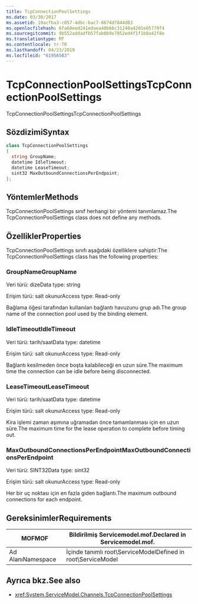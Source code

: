 ```yaml
---
title: TcpConnectionPoolSettings
ms.date: 03/30/2017
ms.assetid: 19acfba3-c057-4dbc-bac7-8674d7844d83
ms.openlocfilehash: 6fa68eed241edaea40b66c31240a4201e05779f4
ms.sourcegitcommit: 9b552addadfb57fab0b9e7852ed4f1f1b8a42f8e
ms.translationtype: MT
ms.contentlocale: tr-TR
ms.lasthandoff: 04/23/2019
ms.locfileid: "61956583"
---
```

# <a name="tcpconnectionpoolsettings"></a><span data-ttu-id="426fe-102">TcpConnectionPoolSettings</span><span class="sxs-lookup"><span data-stu-id="426fe-102">TcpConnectionPoolSettings</span></span>
<span data-ttu-id="426fe-103">TcpConnectionPoolSettings</span><span class="sxs-lookup"><span data-stu-id="426fe-103">TcpConnectionPoolSettings</span></span>  
  
## <a name="syntax"></a><span data-ttu-id="426fe-104">Sözdizimi</span><span class="sxs-lookup"><span data-stu-id="426fe-104">Syntax</span></span>  
  
```csharp
class TcpConnectionPoolSettings  
{  
  string GroupName;  
  datetime IdleTimeout;  
  datetime LeaseTimeout;  
  sint32 MaxOutboundConnectionsPerEndpoint;  
};  
```  
  
## <a name="methods"></a><span data-ttu-id="426fe-105">Yöntemler</span><span class="sxs-lookup"><span data-stu-id="426fe-105">Methods</span></span>  
 <span data-ttu-id="426fe-106">TcpConnectionPoolSettings sınıf herhangi bir yöntemi tanımlamaz.</span><span class="sxs-lookup"><span data-stu-id="426fe-106">The TcpConnectionPoolSettings class does not define any methods.</span></span>  
  
## <a name="properties"></a><span data-ttu-id="426fe-107">Özellikler</span><span class="sxs-lookup"><span data-stu-id="426fe-107">Properties</span></span>  
 <span data-ttu-id="426fe-108">TcpConnectionPoolSettings sınıfı aşağıdaki özelliklere sahiptir:</span><span class="sxs-lookup"><span data-stu-id="426fe-108">The TcpConnectionPoolSettings class has the following properties:</span></span>  
  
### <a name="groupname"></a><span data-ttu-id="426fe-109">GroupName</span><span class="sxs-lookup"><span data-stu-id="426fe-109">GroupName</span></span>  
 <span data-ttu-id="426fe-110">Veri türü: dize</span><span class="sxs-lookup"><span data-stu-id="426fe-110">Data type: string</span></span>  
  
 <span data-ttu-id="426fe-111">Erişim türü: salt okunur</span><span class="sxs-lookup"><span data-stu-id="426fe-111">Access type: Read-only</span></span>  
  
 <span data-ttu-id="426fe-112">Bağlama öğesi tarafından kullanılan bağlantı havuzunu grup adı.</span><span class="sxs-lookup"><span data-stu-id="426fe-112">The group name of the connection pool used by the binding element.</span></span>  
  
### <a name="idletimeout"></a><span data-ttu-id="426fe-113">IdleTimeout</span><span class="sxs-lookup"><span data-stu-id="426fe-113">IdleTimeout</span></span>  
 <span data-ttu-id="426fe-114">Veri türü: tarih/saat</span><span class="sxs-lookup"><span data-stu-id="426fe-114">Data type: datetime</span></span>  
  
 <span data-ttu-id="426fe-115">Erişim türü: salt okunur</span><span class="sxs-lookup"><span data-stu-id="426fe-115">Access type: Read-only</span></span>  
  
 <span data-ttu-id="426fe-116">Bağlantı kesilmeden önce boşta kalabileceği en uzun süre.</span><span class="sxs-lookup"><span data-stu-id="426fe-116">The maximum time the connection can be idle before being disconnected.</span></span>  
  
### <a name="leasetimeout"></a><span data-ttu-id="426fe-117">LeaseTimeout</span><span class="sxs-lookup"><span data-stu-id="426fe-117">LeaseTimeout</span></span>  
 <span data-ttu-id="426fe-118">Veri türü: tarih/saat</span><span class="sxs-lookup"><span data-stu-id="426fe-118">Data type: datetime</span></span>  
  
 <span data-ttu-id="426fe-119">Erişim türü: salt okunur</span><span class="sxs-lookup"><span data-stu-id="426fe-119">Access type: Read-only</span></span>  
  
 <span data-ttu-id="426fe-120">Kira işlemi zaman aşımına uğramadan önce tamamlanması için en uzun süre.</span><span class="sxs-lookup"><span data-stu-id="426fe-120">The maximum time for the lease operation to complete before timing out.</span></span>  
  
### <a name="maxoutboundconnectionsperendpoint"></a><span data-ttu-id="426fe-121">MaxOutboundConnectionsPerEndpoint</span><span class="sxs-lookup"><span data-stu-id="426fe-121">MaxOutboundConnectionsPerEndpoint</span></span>  
 <span data-ttu-id="426fe-122">Veri türü: SINT32</span><span class="sxs-lookup"><span data-stu-id="426fe-122">Data type: sint32</span></span>  
  
 <span data-ttu-id="426fe-123">Erişim türü: salt okunur</span><span class="sxs-lookup"><span data-stu-id="426fe-123">Access type: Read-only</span></span>  
  
 <span data-ttu-id="426fe-124">Her bir uç noktası için en fazla giden bağlantı.</span><span class="sxs-lookup"><span data-stu-id="426fe-124">The maximum outbound connections for each endpoint.</span></span>  
  
## <a name="requirements"></a><span data-ttu-id="426fe-125">Gereksinimler</span><span class="sxs-lookup"><span data-stu-id="426fe-125">Requirements</span></span>  
  
|<span data-ttu-id="426fe-126">MOF</span><span class="sxs-lookup"><span data-stu-id="426fe-126">MOF</span></span>|<span data-ttu-id="426fe-127">Bildirilmiş Servicemodel.mof.</span><span class="sxs-lookup"><span data-stu-id="426fe-127">Declared in Servicemodel.mof.</span></span>|  
|---------|-----------------------------------|  
|<span data-ttu-id="426fe-128">Ad Alanı</span><span class="sxs-lookup"><span data-stu-id="426fe-128">Namespace</span></span>|<span data-ttu-id="426fe-129">İçinde tanımlı root\ServiceModel</span><span class="sxs-lookup"><span data-stu-id="426fe-129">Defined in root\ServiceModel</span></span>|  
  
## <a name="see-also"></a><span data-ttu-id="426fe-130">Ayrıca bkz.</span><span class="sxs-lookup"><span data-stu-id="426fe-130">See also</span></span>

- <xref:System.ServiceModel.Channels.TcpConnectionPoolSettings>

